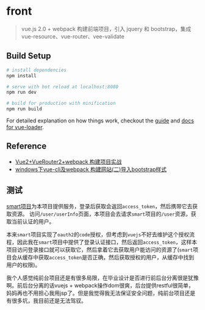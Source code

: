 # front

> vue.js 2.0 + webpack 构建前端项目，引入 jquery 和 bootstrap，集成vue-resource、vue-router、vee-validate

## Build Setup

``` bash
# install dependencies
npm install

# serve with hot reload at localhost:8080
npm run dev

# build for production with minification
npm run build
```

For detailed explanation on how things work, checkout the [guide](http://vuejs-templates.github.io/webpack/) and [docs for vue-loader](http://vuejs.github.io/vue-loader).

## Reference

*	[Vue2+VueRouter2+webpack 构建项目实战](http://blog.csdn.net/fungleo/article/details/53171052)
*	[windows下vue-cli及webpack 构建网站(二)导入bootstrap样式](http://blog.csdn.net/ansu2009/article/details/53305134)


## 测试

[smart项目](http://www.github.com/xuanbo/smart)为本项目提供服务，登录后获取会返回`access_token`，然后携带它去获取资源。
访问`/user/userInfo`页面，本项目会去请求`smart`项目的`/user`资源，获取当前认证的用户。

本来`smart`项目实现了`oauth2`的`code`授权，但考虑到`vuejs`不好去维护这个授权流程，因此我在`smart`项目中提供了登录认证接口，然后返回`access_token`，这样本项目访问登录接口就可以获取它，然后拿着它去获取用户能访问的资源了(`smart`项目会从缓存中获取`access_token`是否正确，然后获取授权的用户，从缓存中找到用户的权限)。

我个人感觉纯前台项目还是有很多局限，在毕业设计是否进行前后台分离很是犹豫啊。前后台分离的话vuejs + webpack操作dom很爽，后台提供restful很简单，妈妈再也不用担心我用jsp了。但是我觉得我无法保证安全问题，纯前台项目还是有很多坑，我目前还是无法驾驭。